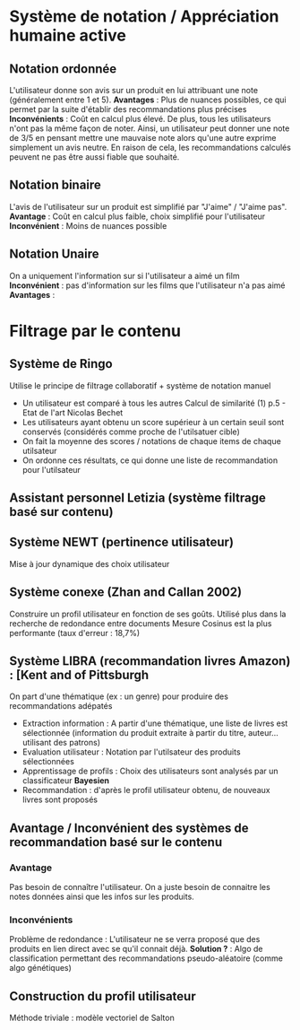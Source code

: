 # Système de notation / Appréciation humaine active
## Notation ordonnée
L'utilisateur donne son avis sur un produit en lui attribuant une note (généralement entre 1 et 5).
**Avantages** : Plus de nuances possibles, ce qui permet par la suite d'établir des recommandations plus précises
**Inconvénients** : Coût en calcul plus élevé. De plus, tous les utilisateurs n'ont pas la même façon de noter. Ainsi, un utilisateur peut donner une note de 3/5 en pensant mettre une mauvaise note alors qu'une autre exprime simplement un avis neutre. En raison de cela, les recommandations calculés peuvent ne pas être aussi fiable que souhaité.

## Notation binaire
L'avis de l'utilisateur sur un produit est simplifié par "J'aime" / "J'aime pas".
**Avantage** : Coût en calcul plus faible, choix simplifié pour l'utilisateur
**Inconvénient** : Moins de nuances possible

## Notation Unaire
On a uniquement l'information sur si l'utilisateur a aimé un film
**Inconvénient** : pas d'information sur les films que l'utilisateur n'a pas aimé
**Avantages** :

# Filtrage par le contenu
## Système de Ringo
Utilise le principe de filtrage collaboratif + système de notation manuel
* Un utilisateur est comparé à tous les autres
Calcul de similarité  (1) p.5 - Etat de l'art Nicolas Bechet
* Les utilisateurs ayant obtenu un score supérieur à un certain seuil sont conservés (considérés comme proche de l'utilsatuer cible)
* On fait la moyenne des scores / notations de chaque items de chaque utilsateur
* On ordonne ces résultats, ce qui donne une liste de recommandation pour l'utilsateur

## Assistant personnel Letizia (système filtrage basé sur contenu)

## Système NEWT (pertinence utilisateur)
Mise à jour dynamique des choix utilisateur

## Système conexe (Zhan and Callan 2002)
Construire un profil utilisateur en fonction de ses goûts.
Utilisé plus dans la recherche de redondance entre documents
Mesure Cosinus est la plus performante (taux d'erreur : 18,7%)

## Système LIBRA (recommandation livres Amazon) : [Kent and of Pittsburgh
On part d'une thématique (ex : un genre) pour produire des recommandations adépatés

* Extraction information : A partir d'une thématique, une liste de livres est sélectionnée (information du produit extraite à partir du titre, auteur... utilisant des patrons)
* Evaluation utilisateur : Notation par l'utilsateur des produits sélectionnées
* Apprentissage de profils : Choix des utilisateurs sont analysés par un classificateur **Bayesien**
* Recommandation : d'après le profil utilisateur obtenu, de nouveaux livres sont proposés

## Avantage / Inconvénient des systèmes de recommandation basé sur le contenu
### Avantage
Pas besoin de connaître l'utilisateur. On a juste besoin de connaitre les notes données ainsi que les infos sur les produits.
### Inconvénients
Problème de redondance : L'utilisateur ne se verra proposé que des produits en lien direct avec se qu'il connait déjà.
**Solution ?** : Algo de classification permettant des recommandations pseudo-aléatoire (comme algo génétiques)

## Construction du profil utilisateur
Méthode triviale : modèle vectoriel de Salton
